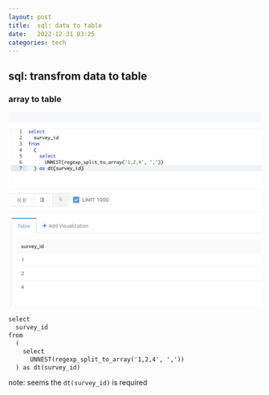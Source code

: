 ```yaml
---
layout: post
title:  sql: data to table 
date:   2022-12-31 03:25 
categories: tech 
---
```


## sql: transfrom data to table 

### array to table

![](/assets/img/sql_data_to_table.png)

```
select
  survey_id
from
  (
    select
      UNNEST(regexp_split_to_array('1,2,4', ','))
  ) as dt(survey_id)
```

note: seems the `dt(survey_id)` is required

